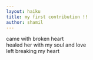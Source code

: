 ```yaml
---
layout: haiku
title: my first contribution !!
author: shamil
---
```


came with  broken heart <br>
healed her with my soul and love <br>
left breaking my heart  <br>